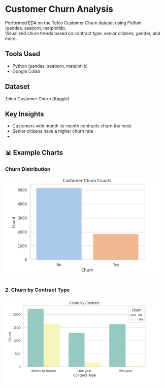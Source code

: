 # Customer Churn Analysis
Performed EDA on the Telco Customer Churn dataset using Python (pandas, seaborn, matplotlib).  
Visualized churn trends based on contract type, senior citizens, gender, and more.

## Tools Used
- Python (pandas, seaborn, matplotlib)
- Google Colab

## Dataset
Telco Customer Churn (Kaggle)

## Key Insights
- Customers with month-to-month contracts churn the most
- Senior citizens have a higher churn rate
- 
## 📊 Example Charts

### Churn Distribution
![Churn Chart](visualize_churn.png)

### 2. Churn by Contract Type
![Contract Chart](contract_plot.png)
